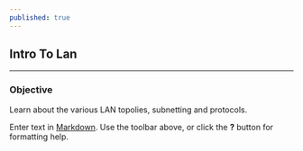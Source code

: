 ```yaml
---
published: true
---
```

## Intro To Lan
---
### Objective
Learn about the various LAN topolies, subnetting and protocols.


Enter text in [Markdown](http://daringfireball.net/projects/markdown/). Use the toolbar above, or click the **?** button for formatting help.
